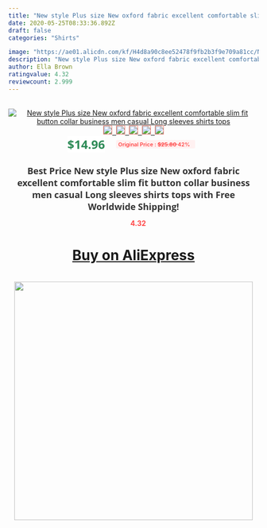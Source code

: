 ```yaml
---
title: "New style Plus size New oxford fabric excellent comfortable slim fit button collar business men casual Long sleeves shirts tops"
date: 2020-05-25T08:33:36.892Z
draft: false
categories: "Shirts"

image: "https://ae01.alicdn.com/kf/H4d8a90c8ee52478f9fb2b3f9e709a81cc/New-style-Plus-size-New-oxford-fabric-excellent-comfortable-slim-fit-button-collar-business-men-casual.jpg"
description: "New style Plus size New oxford fabric excellent comfortable slim fit button collar business men casual Long sleeves shirts tops"
author: Ella Brown
ratingvalue: 4.32
reviewcount: 2.999
---
```

<br>
<div style="text-align: center;">
<a href="https://s.click.aliexpress.com/e/_AYEFil" target="_blank" rel="nofollow noopener noreferrer"><img alt="New style Plus size New oxford fabric excellent comfortable slim fit button collar business men casual Long sleeves shirts tops" class="magnifier-image" src="https://ae01.alicdn.com/kf/H4d8a90c8ee52478f9fb2b3f9e709a81cc/New-style-Plus-size-New-oxford-fabric-excellent-comfortable-slim-fit-button-collar-business-men-casual.jpg_640x640.jpg">
<br>
<img style="border:1px solid salmon" src="https://ae01.alicdn.com/kf/H4d8a90c8ee52478f9fb2b3f9e709a81cc/New-style-Plus-size-New-oxford-fabric-excellent-comfortable-slim-fit-button-collar-business-men-casual.jpg_120x120.jpg">&nbsp;&nbsp;<img style="border:1px solid salmon" src="https://ae01.alicdn.com/kf/H85fa46f9563e4fcabc3e659d63db8ee06/New-style-Plus-size-New-oxford-fabric-excellent-comfortable-slim-fit-button-collar-business-men-casual.jpg_120x120.jpg">&nbsp;&nbsp;<img style="border:1px solid salmon" src="https://ae01.alicdn.com/kf/H0c5d2c17b2e84898af7eff680569483d7/New-style-Plus-size-New-oxford-fabric-excellent-comfortable-slim-fit-button-collar-business-men-casual.jpg_120x120.jpg">&nbsp;&nbsp;<img style="border:1px solid salmon" src="https://ae01.alicdn.com/kf/H1bf35c00f86c49c59feb354bfd41ea06V/New-style-Plus-size-New-oxford-fabric-excellent-comfortable-slim-fit-button-collar-business-men-casual.jpg_120x120.jpg">&nbsp;&nbsp;<img style="border:1px solid salmon" src="https://ae01.alicdn.com/kf/Ha3410ecceb6c485a9e9ef0436edc552fX/New-style-Plus-size-New-oxford-fabric-excellent-comfortable-slim-fit-button-collar-business-men-casual.jpg_120x120.jpg"></a></div><br0>
<div style="text-align: center;"><span style="background-color: white; border: 0px; box-sizing: border-box; color: seagreen; display: inline-block; font-family: &quot;open sans&quot; , &quot;arial&quot; , &quot;helvetica&quot; , sans-serif , &quot;heiti&quot;; font-size: 24px; font-stretch: inherit; font-weight: 700; line-height: inherit; margin: 0px 10px 0px 0px; padding: 0px; vertical-align: middle;">$14.96 </span>
<span style="background: rgb(255 , 241 , 241); border-radius: 3px; border: 0px; box-sizing: border-box; color: #ff4747; display: inline-block; font-family: inherit; font-size: 12px; font-stretch: inherit; font-style: inherit; font-variant: inherit; font-weight: 600; line-height: inherit; margin: 0px; padding: 2px 5px; transform: scale(0.9); vertical-align: middle;">Original Price : <b style="text-decoration: line-through;">$25.80 </b> 42%&nbsp;&nbsp;</span></div>
<h1 style="color: #333333; display: inline-block; font-family: &quot;open sans&quot; , &quot;arial&quot; , &quot;helvetica&quot; , sans-serif , &quot;heiti&quot;; font-size: 18px; font-stretch: inherit; font-weight: 700; text-align: center;">Best Price New style Plus size New oxford fabric excellent comfortable slim fit button collar business men casual Long sleeves shirts tops with Free Worldwide Shipping!</h1>
<div style="color: #ff4747; text-align: center;">
<img src="https://4.bp.blogspot.com/-M0ZcTcb-5uY/XleCXlxnR4I/AAAAAAAAAEc/OrjgMkXV1oMQFaCRZj5HQwOCBcu3w1FegCPcBGAYYCw/s1600/star.png" style="height: 15px;">&nbsp;<b>4.32</b></div>
<div class="button_cont" align="center"><a class="buynow_a" href="https://s.click.aliexpress.com/e/_AYEFil" target="_blank" rel="nofollow noopener noreferrer"><H1>Buy on AliExpress</H1></a></div><br>
<div class="separator" style="clear: both; text-align: center;">
<img src="https://lh3.googleusercontent.com/-pTy5HemUv9M/XlePHvY0dAI/AAAAAAAAAE4/0nX5iRUoIWY8eMW9Dpxeirr157OZliDIgCLcBGAsYHQ/s1600/badge.gif" width="480">
</div>
